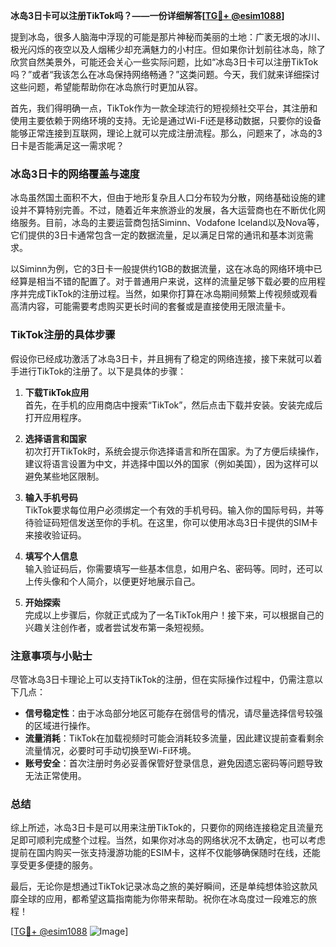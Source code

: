 **冰岛3日卡可以注册TikTok吗？——一份详细解答[[TG💪+ @esim1088](https://t.me/s/esim1088)]**

提到冰岛，很多人脑海中浮现的可能是那片神秘而美丽的土地：广袤无垠的冰川、极光闪烁的夜空以及人烟稀少却充满魅力的小村庄。但如果你计划前往冰岛，除了欣赏自然美景外，可能还会关心一些实际问题，比如“冰岛3日卡可以注册TikTok吗？”或者“我该怎么在冰岛保持网络畅通？”这类问题。今天，我们就来详细探讨这些问题，希望能帮助你在冰岛旅行时更加从容。

首先，我们得明确一点，TikTok作为一款全球流行的短视频社交平台，其注册和使用主要依赖于网络环境的支持。无论是通过Wi-Fi还是移动数据，只要你的设备能够正常连接到互联网，理论上就可以完成注册流程。那么，问题来了，冰岛的3日卡是否能满足这一需求呢？

### 冰岛3日卡的网络覆盖与速度

冰岛虽然国土面积不大，但由于地形复杂且人口分布较为分散，网络基础设施的建设并不算特别完善。不过，随着近年来旅游业的发展，各大运营商也在不断优化网络服务。目前，冰岛的主要运营商包括Siminn、Vodafone Iceland以及Nova等，它们提供的3日卡通常包含一定的数据流量，足以满足日常的通讯和基本浏览需求。

以Siminn为例，它的3日卡一般提供约1GB的数据流量，这在冰岛的网络环境中已经算是相当不错的配置了。对于普通用户来说，这样的流量足够下载必要的应用程序并完成TikTok的注册过程。当然，如果你打算在冰岛期间频繁上传视频或观看高清内容，可能需要考虑购买更长时间的套餐或是直接使用无限流量卡。

### TikTok注册的具体步骤

假设你已经成功激活了冰岛3日卡，并且拥有了稳定的网络连接，接下来就可以着手进行TikTok的注册了。以下是具体的步骤：

1. **下载TikTok应用**  
   首先，在手机的应用商店中搜索“TikTok”，然后点击下载并安装。安装完成后打开应用程序。

2. **选择语言和国家**  
   初次打开TikTok时，系统会提示你选择语言和所在国家。为了方便后续操作，建议将语言设置为中文，并选择中国以外的国家（例如美国），因为这样可以避免某些地区限制。

3. **输入手机号码**  
   TikTok要求每位用户必须绑定一个有效的手机号码。输入你的国际号码，并等待验证码短信发送至你的手机。在这里，你可以使用冰岛3日卡提供的SIM卡来接收验证码。

4. **填写个人信息**  
   输入验证码后，你需要填写一些基本信息，如用户名、密码等。同时，还可以上传头像和个人简介，以便更好地展示自己。

5. **开始探索**  
   完成以上步骤后，你就正式成为了一名TikTok用户！接下来，可以根据自己的兴趣关注创作者，或者尝试发布第一条短视频。

### 注意事项与小贴士

尽管冰岛3日卡理论上可以支持TikTok的注册，但在实际操作过程中，仍需注意以下几点：

- **信号稳定性**：由于冰岛部分地区可能存在弱信号的情况，请尽量选择信号较强的区域进行操作。
- **流量消耗**：TikTok在加载视频时可能会消耗较多流量，因此建议提前查看剩余流量情况，必要时可手动切换至Wi-Fi环境。
- **账号安全**：首次注册时务必妥善保管好登录信息，避免因遗忘密码等问题导致无法正常使用。

### 总结

综上所述，冰岛3日卡是可以用来注册TikTok的，只要你的网络连接稳定且流量充足即可顺利完成整个过程。当然，如果你对冰岛的网络状况不太确定，也可以考虑提前在国内购买一张支持漫游功能的ESIM卡，这样不仅能够确保随时在线，还能享受更多便捷的服务。

最后，无论你是想通过TikTok记录冰岛之旅的美好瞬间，还是单纯想体验这款风靡全球的应用，都希望这篇指南能为你带来帮助。祝你在冰岛度过一段难忘的旅程！

[[TG💪+ @esim1088](https://t.me/s/esim1088) ![Image](https://i.postimg.cc/4NQfJmqS/Snipaste-2025-05-13-00-14-12.png)]